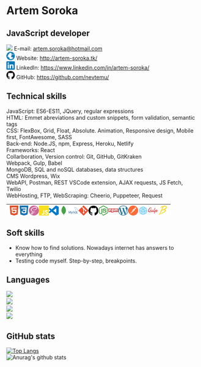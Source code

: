 # Artem Soroka
## JavaScript developer

<img width="22px" src="https://cdn.jsdelivr.net/npm/simple-icons@3.11.0/icons/mail-dot-ru.svg" /> E-mail: artem.soroka@hotmail.com  
<img width="22px" src="./img/globe.svg" /> Website: http://artem-soroka.tk/  
<img width="22px" src="./img/linkedin.svg" /> LinkedIn: https://www.linkedin.com/in/artem-soroka/   
<img width="22px" src="./img/github.svg" /> GitHub: https://github.com/nevtemu/  

## Technical skills
JavaScript: ES6-ES11, JQuery, regular expressions  
HTML: Emmet abreviations and custom snippets, form validation, semantic tags  
CSS: FlexBox, Grid, Float, Absolute. Animation, Responsive design, Mobile first, FontAwesome, SASS  
Back-end: Node.JS, npm, Express, Heroku, Netlify  
Frameworks: React	  
Collarboration, Version control: Git, GitHub, GitKraken  
Webpack, Gulp, Babel  
MongoDB, SQL and noSQL databases, data structures  
CMS Wordpress, Wix  
WebAPI, Postman, REST VSCode extension, AJAX requests, JS Fetch, Twilio  
WebHosting, FTP, WebScraping:	 Cheerio, Puppeteer, Request  

|<img align="left" alt="HTML5" width="26px" src="./img/html5.svg" /><img align="left" alt="CSS3" width="26px" src="./img/css3.svg" /><img align="left" alt="Sass" width="26px" src="./img/sass.svg" /><img align="left" alt="JavaScript" width="26px" src="./img/javascript.svg" /><img align="left" alt="Visual Studio Code" width="26px" src="./img/visualstudiocode.svg" /><img align="left" alt="MongoDB" width="26px" src="./img/mongodb.svg"/><img align="left" alt="mySQL" width="26px" src="./img/mysql.svg"/><img align="left" alt="Git" width="26px" src="./img/git.svg" /><img align="left" alt="GitHub" width="26px" src="./img/github.svg" /><img align="left" alt="Node.JS" width="26px" src="./img/node-dot-js.svg" /><img align="left" alt="NPM" width="26px" src="./img/npm.svg" /><img align="left" alt="Wordpress" width="26px" src="./img/wordpress.svg" /><img align="left" alt="Postman" width="26px" src="./img/postman.svg" fill="green"/><img align="left" alt="Webpack" width="26px" src="./img/webpack.svg" /><img align="left" alt="Gulp" width="26px" src="./img/gulp.svg" /><img align="left" alt="Babel" width="26px" src="./img/babel.svg" />|
|:--|
  
## Soft skills

- Know how to find solutions. Nowadays internet has answers to everything  
- Testing code myself. Step-by-step, breakpoints.

## Languages

![](https://img.shields.io/badge/Ukrainian-Native-blue?style=flat)  
![](https://img.shields.io/badge/Russian-Native-blue?style=flat)  
![](https://img.shields.io/badge/English-Proficient-blue?style=flat)  
![](https://img.shields.io/badge/Arabic-Intermediate-blue?style=flat)  

## GitHub stats

[![Top Langs](https://github-readme-stats.vercel.app/api/top-langs/?username=nevtemu)](https://github.com/anuraghazra/github-readme-stats)  
![Anurag's github stats](https://github-readme-stats.vercel.app/api?username=nevtemu&hide=stars,issues,contribs)

[website]: http://artem-soroka.tk/
[linkedin]: https://www.linkedin.com/in/artem-soroka/
[github]: https://github.com/nevtemu/

